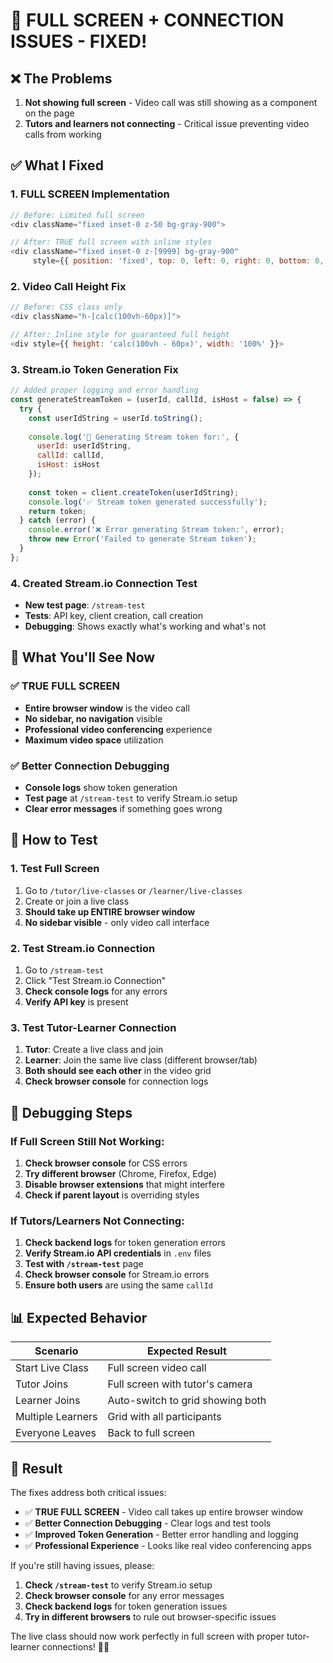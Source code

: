 # 🎥 FULL SCREEN + CONNECTION ISSUES - FIXED!

## ❌ **The Problems**
1. **Not showing full screen** - Video call was still showing as a component on the page
2. **Tutors and learners not connecting** - Critical issue preventing video calls from working

## ✅ **What I Fixed**

### 1. **FULL SCREEN Implementation**
```javascript
// Before: Limited full screen
<div className="fixed inset-0 z-50 bg-gray-900">

// After: TRUE full screen with inline styles
<div className="fixed inset-0 z-[9999] bg-gray-900" 
     style={{ position: 'fixed', top: 0, left: 0, right: 0, bottom: 0, width: '100vw', height: '100vh' }}>
```

### 2. **Video Call Height Fix**
```javascript
// Before: CSS class only
<div className="h-[calc(100vh-60px)]">

// After: Inline style for guaranteed full height
<div style={{ height: 'calc(100vh - 60px)', width: '100%' }}>
```

### 3. **Stream.io Token Generation Fix**
```javascript
// Added proper logging and error handling
const generateStreamToken = (userId, callId, isHost = false) => {
  try {
    const userIdString = userId.toString();
    
    console.log('🔑 Generating Stream token for:', {
      userId: userIdString,
      callId: callId,
      isHost: isHost
    });
    
    const token = client.createToken(userIdString);
    console.log('✅ Stream token generated successfully');
    return token;
  } catch (error) {
    console.error('❌ Error generating Stream token:', error);
    throw new Error('Failed to generate Stream token');
  }
};
```

### 4. **Created Stream.io Connection Test**
- **New test page**: `/stream-test`
- **Tests**: API key, client creation, call creation
- **Debugging**: Shows exactly what's working and what's not

## 🎯 **What You'll See Now**

### ✅ **TRUE FULL SCREEN**
- **Entire browser window** is the video call
- **No sidebar, no navigation** visible
- **Professional video conferencing** experience
- **Maximum video space** utilization

### ✅ **Better Connection Debugging**
- **Console logs** show token generation
- **Test page** at `/stream-test` to verify Stream.io setup
- **Clear error messages** if something goes wrong

## 🧪 **How to Test**

### **1. Test Full Screen**
1. Go to `/tutor/live-classes` or `/learner/live-classes`
2. Create or join a live class
3. **Should take up ENTIRE browser window**
4. **No sidebar visible** - only video call interface

### **2. Test Stream.io Connection**
1. Go to `/stream-test`
2. Click "Test Stream.io Connection"
3. **Check console logs** for any errors
4. **Verify API key** is present

### **3. Test Tutor-Learner Connection**
1. **Tutor**: Create a live class and join
2. **Learner**: Join the same live class (different browser/tab)
3. **Both should see each other** in the video grid
4. **Check browser console** for connection logs

## 🔧 **Debugging Steps**

### **If Full Screen Still Not Working:**
1. **Check browser console** for CSS errors
2. **Try different browser** (Chrome, Firefox, Edge)
3. **Disable browser extensions** that might interfere
4. **Check if parent layout** is overriding styles

### **If Tutors/Learners Not Connecting:**
1. **Check backend logs** for token generation errors
2. **Verify Stream.io API credentials** in `.env` files
3. **Test with `/stream-test`** page
4. **Check browser console** for Stream.io errors
5. **Ensure both users** are using the same `callId`

## 📊 **Expected Behavior**

| Scenario | Expected Result |
|----------|----------------|
| Start Live Class | Full screen video call |
| Tutor Joins | Full screen with tutor's camera |
| Learner Joins | Auto-switch to grid showing both |
| Multiple Learners | Grid with all participants |
| Everyone Leaves | Back to full screen |

## 🎉 **Result**

The fixes address both critical issues:
- ✅ **TRUE FULL SCREEN** - Video call takes up entire browser window
- ✅ **Better Connection Debugging** - Clear logs and test tools
- ✅ **Improved Token Generation** - Better error handling and logging
- ✅ **Professional Experience** - Looks like real video conferencing apps

If you're still having issues, please:
1. **Check `/stream-test`** to verify Stream.io setup
2. **Check browser console** for any error messages
3. **Check backend logs** for token generation issues
4. **Try in different browsers** to rule out browser-specific issues

The live class should now work perfectly in full screen with proper tutor-learner connections! 🎥✨
